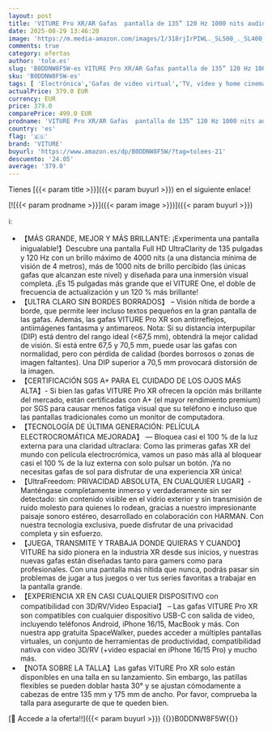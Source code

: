 ```yaml
---
layout: post
title: 'VITURE Pro XR/AR Gafas  pantalla de 135” 120 Hz 1000 nits audio Harman película electrocrómica compatibles con iPhone 16/15  Android  Mac  PC&Steam Deck. Primera experiencia XR inmersiva para Switch 2'
date: 2025-08-29 13:46:20
image: 'https://m.media-amazon.com/images/I/318rjIrPIWL._SL500_._SL400_.jpg'
comments: true
category: ofertas
author: 'tole.es'
slug: 'B0DDNW8F5W-es VITURE Pro XR/AR Gafas pantalla de 135” 120 Hz 1000 nits...'
sku: 'B0DDNW8F5W-es'
tags: [ 'Electrónica','Gafas de video virtual','TV, vídeo y home cinema','iphone','viture','🇪🇸', ]
actualPrice: 379.0 EUR
currency: EUR
price: 379.0
comparePrice: 499.0 EUR
prodname: 'VITURE Pro XR/AR Gafas  pantalla de 135” 120 Hz 1000 nits audio Harman película electrocrómica compatibles con iPhone 16/15  Android  Mac  PC&Steam Deck. Primera experiencia XR inmersiva para Switch 2'
country: 'es'
flag: '🇪🇸'
brand: 'VITURE'
buyurl: 'https://www.amazon.es/dp/B0DDNW8F5W/?tag=tolees-21'
descuento: '24.05'
average: '379.0'
---
```


Tienes [{{< param title >}}]({{< param buyurl >}}) en el siguiente enlace!

[![{{< param prodname >}}]({{< param image >}})]({{< param buyurl >}})

ℹ️:

- 【MÁS GRANDE, MEJOR Y MÁS BRILLANTE: ¡Experimenta una pantalla inigualable!】Descubre una pantalla Full HD UltraClarity de 135 pulgadas y 120 Hz con un brillo máximo de 4000 nits (a una distancia mínima de visión de 4 metros), más de 1000 nits de brillo percibido (las únicas gafas que alcanzan este nivel) y diseñada para una inmersión visual completa. ¡Es 15 pulgadas más grande que el VITURE One, el doble de frecuencia de actualización y un 120 % más brillante!
- 【ULTRA CLARO SIN BORDES BORRADOS】 – Visión nítida de borde a borde, que permite leer incluso textos pequeños en la gran pantalla de las gafas. Además, las gafas VITURE Pro XR son antirreflejos, antiimágenes fantasma y antimareos. Nota: Si su distancia interpupilar (DIP) está dentro del rango ideal (<67,5 mm), obtendrá la mejor calidad de visión. Si está entre 67,5 y 70,5 mm, puede usar las gafas con normalidad, pero con pérdida de calidad (bordes borrosos o zonas de imagen faltantes). Una DIP superior a 70,5 mm provocará distorsión de la imagen.
- 【CERTIFICACIÓN SGS A+ PARA EL CUIDADO DE LOS OJOS MÁS ALTA】- Si bien las gafas VITURE Pro XR ofrecen la opción más brillante del mercado, están certificadas con A+ (el mayor rendimiento premium) por SGS para causar menos fatiga visual que su teléfono e incluso que las pantallas tradicionales como un monitor de computadora.
- 【TECNOLOGÍA DE ÚLTIMA GENERACIÓN: PELÍCULA ELECTROCROMÁTICA MEJORADA】 — Bloquea casi el 100 % de la luz externa para una claridad ultraclara: Como las primeras gafas XR del mundo con película electrocrómica, vamos un paso más allá al bloquear casi el 100 % de la luz externa con solo pulsar un botón. ¡Ya no necesitas gafas de sol para disfrutar de una experiencia XR única!
- 【UltraFreedom: PRIVACIDAD ABSOLUTA, EN CUALQUIER LUGAR】- Manténgase completamente inmerso y verdaderamente sin ser detectado: sin contenido visible en el vidrio exterior y sin transmisión de ruido molesto para quienes lo rodean, gracias a nuestro impresionante paisaje sonoro estéreo, desarrollado en colaboración con HARMAN. Con nuestra tecnología exclusiva, puede disfrutar de una privacidad completa y sin esfuerzo.
- 【JUEGA, TRANSMITE Y TRABAJA DONDE QUIERAS Y CUANDO】 VITURE ha sido pionera en la industria XR desde sus inicios, y nuestras nuevas gafas están diseñadas tanto para gamers como para profesionales. Con una pantalla más nítida que nunca, podrás pasar sin problemas de jugar a tus juegos o ver tus series favoritas a trabajar en la pantalla grande.
- 【EXPERIENCIA XR EN CASI CUALQUIER DISPOSITIVO con compatibilidad con 3D/RV/Video Espacial】 – Las gafas VITURE Pro XR son compatibles con cualquier dispositivo USB-C con salida de video, incluyendo teléfonos Android, iPhone 16/15, MacBook y más. Con nuestra app gratuita SpaceWalker, puedes acceder a múltiples pantallas virtuales, un conjunto de herramientas de productividad, compatibilidad nativa con video 3D/RV (+video espacial en iPhone 16/15 Pro) y mucho más.
- 【NOTA SOBRE LA TALLA】Las gafas VITURE Pro XR solo están disponibles en una talla en su lanzamiento. Sin embargo, las patillas flexibles se pueden doblar hasta 30° y se ajustan cómodamente a cabezas de entre 135 mm y 175 mm de ancho. Por favor, comprueba la talla para asegurarte de que te queden bien.

[🛒 Accede a la oferta!!]({{< param buyurl >}})
{{<world>}}B0DDNW8F5W{{</world>}}
